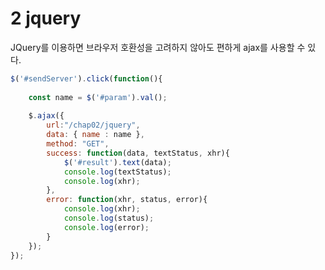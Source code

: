 # 2 jquery



JQuery를 이용하면 브라우저 호환성을 고려하지 않아도 편하게 ajax를 사용할 수 있다.

```jsx
$('#sendServer').click(function(){
			
	const name = $('#param').val();
	
	$.ajax({
		url:"/chap02/jquery",
		data: { name : name },
		method: "GET",
		success: function(data, textStatus, xhr){
			$('#result').text(data);
			console.log(textStatus);
			console.log(xhr);
		},
		error: function(xhr, status, error){
			console.log(xhr);
			console.log(status);
			console.log(error);
		}
	});
});
```

